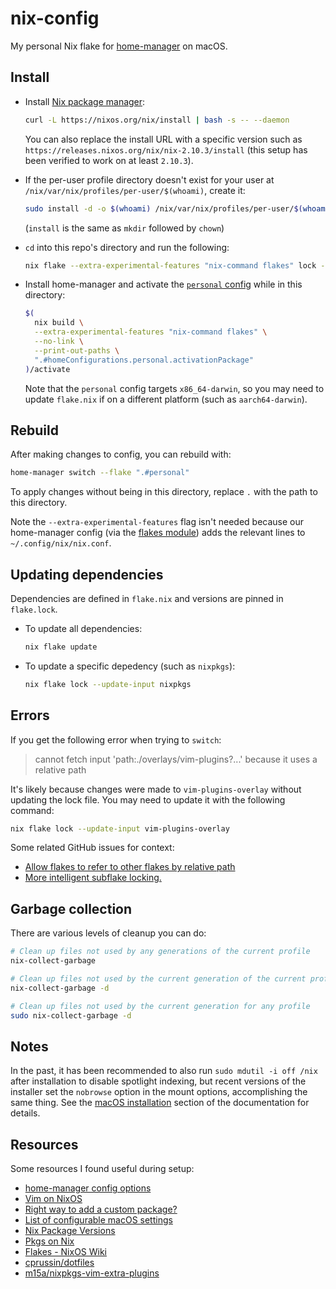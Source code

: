 # nix-config

My personal Nix flake for [home-manager] on macOS.

[home-manager]: https://github.com/nix-community/home-manager

## Install

* Install [Nix package manager](https://nixos.org/download.html):

    ```sh
    curl -L https://nixos.org/nix/install | bash -s -- --daemon
    ```

  You can also replace the install URL with a specific version such as
  `https://releases.nixos.org/nix/nix-2.10.3/install` (this setup has been
  verified to work on at least `2.10.3`).

* If the per-user profile directory doesn't exist for your user at
  `/nix/var/nix/profiles/per-user/$(whoami)`, create it:

    ```sh
    sudo install -d -o $(whoami) /nix/var/nix/profiles/per-user/$(whoami)
    ```

  (`install` is the same as `mkdir` followed by `chown`)

* `cd` into this repo's directory and run the following:

    ```sh
    nix flake --extra-experimental-features "nix-command flakes" lock --update-input vim-plugins-overlay
    ```

* Install home-manager and activate the [`personal` config] while in this directory:

    ```sh
    $(
      nix build \
      --extra-experimental-features "nix-command flakes" \
      --no-link \
      --print-out-paths \
      ".#homeConfigurations.personal.activationPackage"
    )/activate
    ```

  Note that the `personal` config targets `x86_64-darwin`, so you may need to
  update `flake.nix` if on a different platform (such as `aarch64-darwin`).

[`personal` config]: ./machines/personal/default.nix

## Rebuild

After making changes to config, you can rebuild with:

```sh
home-manager switch --flake ".#personal"
```

To apply changes without being in this directory, replace `.` with the path to
this directory.

Note the `--extra-experimental-features` flag isn't needed because our
home-manager config (via the [flakes module]) adds the relevant lines to
`~/.config/nix/nix.conf`.

[flakes module]: ./modules/flakes/default.nix

## Updating dependencies

Dependencies are defined in `flake.nix` and versions are pinned in `flake.lock`.

* To update all dependencies:

    ```sh
    nix flake update
    ```

* To update a specific depedency (such as `nixpkgs`):

    ```sh
    nix flake lock --update-input nixpkgs
    ```

## Errors

If you get the following error when trying to `switch`:

> cannot fetch input 'path:./overlays/vim-plugins?...' because it uses a relative path

It's likely because changes were made to `vim-plugins-overlay` without updating
the lock file. You may need to update it with the following command:

```sh
nix flake lock --update-input vim-plugins-overlay
```

Some related GitHub issues for context:

* [Allow flakes to refer to other flakes by relative path](https://github.com/NixOS/nix/issues/3978)
* [More intelligent subflake locking.](https://github.com/NixOS/nix/issues/6352)

## Garbage collection

There are various levels of cleanup you can do:

```sh
# Clean up files not used by any generations of the current profile
nix-collect-garbage

# Clean up files not used by the current generation of the current profile
nix-collect-garbage -d

# Clean up files not used by the current generation for any profile
sudo nix-collect-garbage -d
```

## Notes

In the past, it has been recommended to also run `sudo mdutil -i off /nix`
after installation to disable spotlight indexing, but recent versions of the
installer set the `nobrowse` option in the mount options, accomplishing the
same thing. See the [macOS installation] section of the documentation for
details.

[macOS installation]: https://github.com/NixOS/nix/blob/ddb82ffda993d237d62d59578f7808a9d98c77fe/doc/manual/src/installation/installing-binary.md#macos-installation

## Resources

Some resources I found useful during setup:

* [home-manager config options](https://nix-community.github.io/home-manager/options.html)
* [Vim on NixOS](https://web.archive.org/web/20200820230106/http://ivanbrennan.nyc/2018-05-09/vim-on-nixos)
* [Right way to add a custom package?](https://github.com/LnL7/nix-darwin/issues/16#issuecomment-284262711)
* [List of configurable macOS settings](https://github.com/mathiasbynens/dotfiles/blob/master/.macos)
* [Nix Package Versions](https://lazamar.co.uk/nix-versions/)
* [Pkgs on Nix](https://pkgs.on-nix.com/)
* [Flakes - NixOS Wiki](https://nixos.wiki/wiki/Flakes)
* [cprussin/dotfiles](https://github.com/cprussin/dotfiles)
* [m15a/nixpkgs-vim-extra-plugins](https://github.com/m15a/nixpkgs-vim-extra-plugins)

